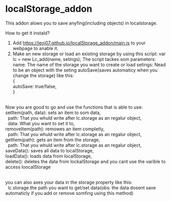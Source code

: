 # localStorage_addon
This addon alows you to save anyfing(including objects) in localstorage. 

How to get it instald?
1. Add https://leoj07.github.io/localStorage_addon/main.js to your webpage to anable it. 
2. Make an new storage or load an existing storage by using this script: 
  var lc = new Lc_add(name, setings);
  The script tackes som parameters: 
  name: The name of the storage you want to create or load
  setings: Nead to be an object with the seting autoSave(saves automaticy when you change the storage) like this: <br>
    {<br>
      autoSave: true/false,<br>
    }<br><br>

Now you are good to go and use the functions that is able to use: <br>
  setItem(path, data): sets an item to som data, <br>
  &nbsp;&nbsp;path: That you whuld write after lc.storage as an regalur object,<br>
  &nbsp;&nbsp;data: What you want to set it to,<br>
  removeItem(path): remowes an item completly, <br>
  &nbsp;&nbsp;path: That you whuld write after lc.storage as an regalur object,<br>
  getItem(path): gets an item from the storage, <br>
  &nbsp;&nbsp;path: That you whuld write after lc.storage as an regalur object,<br>
  saveData(): saves all data to localStorage,<br>
  loadData(): loads data from localStorage,<br>
  delete(): deletes the data from lockalStorage and you cant use the varible to access loocalStorage<br><br>
  
you can also axes your data in the storage property like this: <br>
&nbsp;&nbsp;lc.storage.the path you want to get/set data(obs: the data dosent save automaticly if you add or remove somfing using this method)
